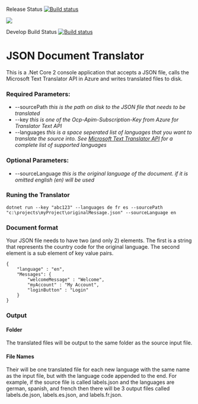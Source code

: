 Release Status
[![Build status](https://dev.azure.com/theblindsquirrel/JSON%20Translator/_apis/build/status/JSON%20Translator%20-%20Master)](https://dev.azure.com/theblindsquirrel/JSON%20Translator/_build/latest?definitionId=1)

[![](https://vsrm.dev.azure.com/theblindsquirrel/_apis/public/Release/badge/de913588-44d8-4c40-8623-b8b76e68431a/4/4)](https://vsrm.dev.azure.com/theblindsquirrel/_apis/public/Release/badge/de913588-44d8-4c40-8623-b8b76e68431a/4/4)

Develop Build Status
[![Build status](https://dev.azure.com/TheBlindSquirrel/JSON%20Translator/_apis/build/status/JSON%20Translator%20-%20Develop)](https://dev.azure.com/TheBlindSquirrel/JSON%20Translator/_build/latest?definitionId=5)


# JSON Document Translator

This is a .Net Core 2 console application that accepts a JSON file, calls the Microsoft Text Translator API in Azure and writes translated files to disk.


### Required Parameters:
* --sourcePath  _this is the path on disk to the JSON file that needs to be translated_
* --key  _this is one of the Ocp-Apim-Subscription-Key from Azure for Translator Text API_
* --languages  _this is a space seperated list of languages that you want to translate the source into. See [Microsoft Text Translator API][1] for a complete list of supported languages_

### Optional Parameters:
* --sourceLanguage _this is the original language of the document. if it is omitted english (en) will be used_

### Runing the Translator
    dotnet run --key "abc123" --languages de fr es --sourcePath "c:\projects\myProject\originalMessage.json" --sourceLanguage en

### Document format
Your JSON file needs to have two (and only 2) elements. The first is a string that represents the country code for the original language. The second element is a sub element of key value pairs.
   
    {
        "language" : "en",
        "Messages": {
            "welcomeMessage" : "Welcome",
            "myAccount" : "My Account",
            "loginButton" : "Login"
        }
    }


### Output

#### Folder
The translated files will be output to the same folder as the source input file.

#### File Names
Their will be one translated file for each new language with the same name as the input file, but with the language code appended to the end. For example, if the source file is called labels.json and the languages are german, spanish, and french then there will be 3 output files called labels.de.json, labels.es.json, and labels.fr.json.

[1]:https://docs.microsoft.com/en-us/azure/cognitive-services/translator/languages/